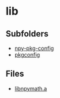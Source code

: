 # lib

## Subfolders

- [npy-pkg-config](npy-pkg-config)
- [pkgconfig](pkgconfig)

## Files

- [libnpymath.a](libnpymath.a)
